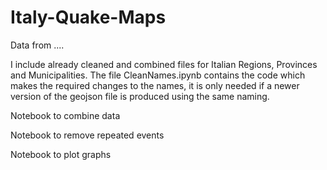 # Italy-Quake-Maps

Data from ....

I include already cleaned and combined files for Italian Regions, Provinces and Municipalities.
The file CleanNames.ipynb contains the code which makes the required changes to the names, it is only needed if a newer version of the geojson file is produced using the same naming.

Notebook to combine data

Notebook to remove repeated events

Notebook to plot graphs
